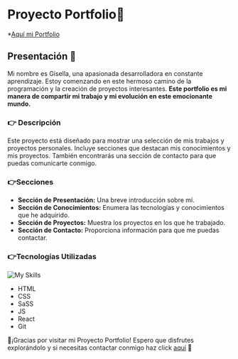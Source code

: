 # Proyecto Portfolio:briefcase:

*[Aquí mi Portfolio](https://giseot.github.io/Proyecto-Porfolio/)

 ## Presentación :raising_hand:

Mi nombre es Gisella, una apasionada desarrolladora en constante aprendizaje. Estoy comenzando en este hermoso camino de la programación y la creación de proyectos interesantes. **Este portfolio es mi manera de compartir mi trabajo y mi evolución en este emocionante mundo.**

### :point_right: Descripción

Este proyecto está diseñado para mostrar una selección de mis trabajos y proyectos personales. Incluye secciones que destacan mis conocimientos y mis proyectos. También encontrarás una sección de contacto para que puedas comunicarte conmigo.

### :point_right:Secciones

- **Sección de Presentación:** Una breve introducción sobre mí.
- **Sección de Conocimientos:** Enumera las tecnologías y conocimientos que he adquirido.
- **Sección de Proyectos:** Muestra los proyectos en los que he trabajado.
- **Sección de Contacto:** Proporciona información para que me puedas contactar.

### :point_right:Tecnologías Utilizadas
![My Skills](https://skillicons.dev/icons?i=,html,css,sass,js,react,git)
- HTML
- CSS
- SaSS
- JS
- React
- Git

:purple_heart:¡Gracias por visitar mi Proyecto Portfolio! Espero que disfrutes explorándolo y si necesitas contactar conmigo haz click [aquí](mailto:gisellanalia@gmail.com) :purple_heart: